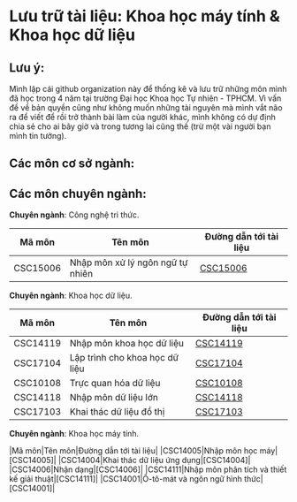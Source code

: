 # Lưu trữ tài liệu: Khoa học máy tính & Khoa học dữ liệu

## Lưu ý:

Mình lập cái github organization này để thống kê và lưu trữ những môn mình đã học trong 4 năm tại trường Đại học Khoa học Tự nhiên - TPHCM. Vì vấn đề về bản quyền cũng như không muốn những tài nguyên mà mình vắt não ra để viết để rồi trở thành bài làm của người khác, mình không có dự định chia sẻ cho ai bây giờ và trong tương lai cũng thế (trừ một vài người bạn mình tin tưởng).

## Các môn cơ sở ngành:

## Các môn chuyên ngành:

**Chuyên ngành**: Công nghệ tri thức.

|Mã môn|Tên môn|Đường dẫn tới tài liệu|
|------|-------|----------------------|
|CSC15006|Nhập môn xử lý ngôn ngữ tự nhiên|[CSC15006](https://github.com/CSDS-HCMUS-COURSEWAVE/CSC15006-Introduction_To_Natural_Language_Processing.git)|


**Chuyên ngành**: Khoa học dữ liệu.

|Mã môn|Tên môn|Đường dẫn tới tài liệu|
|------|-------|----------------------|
|CSC14119|Nhập môn khoa học dữ liệu|[CSC14119](https://github.com/CSDS-HCMUS-COURSEWAVE/CSC14119-Introduction_to_Data_Science.git)|
|CSC17104|Lập trình cho khoa học dữ liệu|[CSC17104](https://github.com/CSDS-HCMUS-COURSEWAVE/CSC17104-Programming_for_Data_Science.git)|
|CSC10108|Trực quan hóa dữ liệu|[CSC10108](https://github.com/CSDS-HCMUS-COURSEWAVE/CSC10108-Data_Visualization.git)|
|CSC14118|Nhập môn dữ liệu lớn|[CSC14118](https://github.com/CSDS-HCMUS-COURSEWAVE/CSC14118-Introduction_to_Big_Data.git)
|CSC17103|Khai thác dữ liệu đồ thị|[CSC17103](https://github.com/CSDS-HCMUS-COURSEWAVE/CSC17103-Graph_Mining.git)|


**Chuyên ngành**: Khoa học máy tính.

|Mã môn|Tên môn|Đường dẫn tới tài liệu|
|CSC14005|Nhập môn học máy|[CSC14005]|
|CSC14004|Khai thác dữ liệu ứng dụng|[CSC14004]|
|CSC14006|Nhận dạng|[CSC14006]|
|CSC14111|Nhập môn phân tích và thiết kế giải thuật|[CSC14111]|
|CSC14001|Ô-tô-mát và ngôn ngữ hình thức|[CSC14001]|
